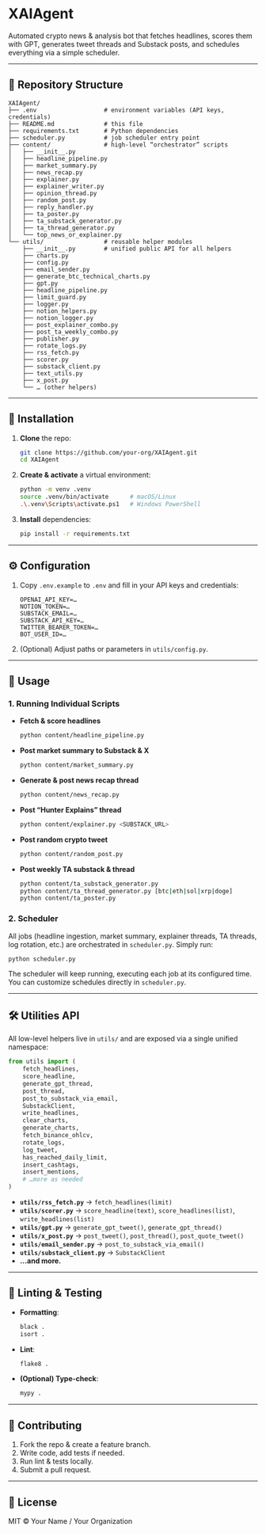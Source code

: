 # XAIAgent

Automated crypto news & analysis bot that fetches headlines, scores them with GPT, generates tweet threads and Substack posts, and schedules everything via a simple scheduler.

---

## 📁 Repository Structure

```
XAIAgent/
├── .env                   # environment variables (API keys, credentials)
├── README.md              # this file
├── requirements.txt       # Python dependencies
├── scheduler.py           # job scheduler entry point
├── content/               # high-level “orchestrator” scripts
│   ├── __init__.py
│   ├── headline_pipeline.py
│   ├── market_summary.py
│   ├── news_recap.py
│   ├── explainer.py
│   ├── explainer_writer.py
│   ├── opinion_thread.py
│   ├── random_post.py
│   ├── reply_handler.py
│   ├── ta_poster.py
│   ├── ta_substack_generator.py
│   ├── ta_thread_generator.py
│   └── top_news_or_explainer.py
└── utils/                 # reusable helper modules
    ├── __init__.py        # unified public API for all helpers
    ├── charts.py
    ├── config.py
    ├── email_sender.py
    ├── generate_btc_technical_charts.py
    ├── gpt.py
    ├── headline_pipeline.py
    ├── limit_guard.py
    ├── logger.py
    ├── notion_helpers.py
    ├── notion_logger.py
    ├── post_explainer_combo.py
    ├── post_ta_weekly_combo.py
    ├── publisher.py
    ├── rotate_logs.py
    ├── rss_fetch.py
    ├── scorer.py
    ├── substack_client.py
    ├── text_utils.py
    ├── x_post.py
    └── … (other helpers)
```

---

## 🔧 Installation

1. **Clone** the repo:
   ```bash
   git clone https://github.com/your-org/XAIAgent.git
   cd XAIAgent
   ```

2. **Create & activate** a virtual environment:
   ```bash
   python -m venv .venv
   source .venv/bin/activate      # macOS/Linux
   .\.venv\Scripts\activate.ps1   # Windows PowerShell
   ```

3. **Install** dependencies:
   ```bash
   pip install -r requirements.txt
   ```

---

## ⚙️ Configuration

1. Copy `.env.example` to `.env` and fill in your API keys and credentials:
   ```
   OPENAI_API_KEY=…
   NOTION_TOKEN=…
   SUBSTACK_EMAIL=…
   SUBSTACK_API_KEY=…
   TWITTER_BEARER_TOKEN=…
   BOT_USER_ID=…
   ```
2. (Optional) Adjust paths or parameters in `utils/config.py`.

---

## 🚀 Usage

### 1. Running Individual Scripts

- **Fetch & score headlines**  
  ```bash
  python content/headline_pipeline.py
  ```
- **Post market summary to Substack & X**  
  ```bash
  python content/market_summary.py
  ```
- **Generate & post news recap thread**  
  ```bash
  python content/news_recap.py
  ```
- **Post “Hunter Explains” thread**  
  ```bash
  python content/explainer.py <SUBSTACK_URL>
  ```
- **Post random crypto tweet**  
  ```bash
  python content/random_post.py
  ```
- **Post weekly TA substack & thread**  
  ```bash
  python content/ta_substack_generator.py
  python content/ta_thread_generator.py [btc|eth|sol|xrp|doge]
  python content/ta_poster.py
  ```

### 2. Scheduler

All jobs (headline ingestion, market summary, explainer threads, TA threads, log rotation, etc.) are orchestrated in `scheduler.py`. Simply run:

```bash
python scheduler.py
```

The scheduler will keep running, executing each job at its configured time. You can customize schedules directly in `scheduler.py`.

---

## 🛠️ Utilities API

All low-level helpers live in `utils/` and are exposed via a single unified namespace:

```python
from utils import (
    fetch_headlines,
    score_headline,
    generate_gpt_thread,
    post_thread,
    post_to_substack_via_email,
    SubstackClient,
    write_headlines,
    clear_charts,
    generate_charts,
    fetch_binance_ohlcv,
    rotate_logs,
    log_tweet,
    has_reached_daily_limit,
    insert_cashtags,
    insert_mentions,
    # …more as needed
)
```

- **`utils/rss_fetch.py`** → `fetch_headlines(limit)`  
- **`utils/scorer.py`** → `score_headline(text)`, `score_headlines(list)`, `write_headlines(list)`  
- **`utils/gpt.py`** → `generate_gpt_tweet()`, `generate_gpt_thread()`  
- **`utils/x_post.py`** → `post_tweet()`, `post_thread()`, `post_quote_tweet()`  
- **`utils/email_sender.py`** → `post_to_substack_via_email()`  
- **`utils/substack_client.py`** → `SubstackClient`  
- **…and more.**

---

## 🧪 Linting & Testing

- **Formatting**:  
  ```bash
  black .
  isort .
  ```
- **Lint**:  
  ```bash
  flake8 .
  ```
- **(Optional) Type-check**:  
  ```bash
  mypy .
  ```

---

## 🙌 Contributing

1. Fork the repo & create a feature branch.  
2. Write code, add tests if needed.  
3. Run lint & tests locally.  
4. Submit a pull request.

---

## 📜 License

MIT © Your Name / Your Organization
